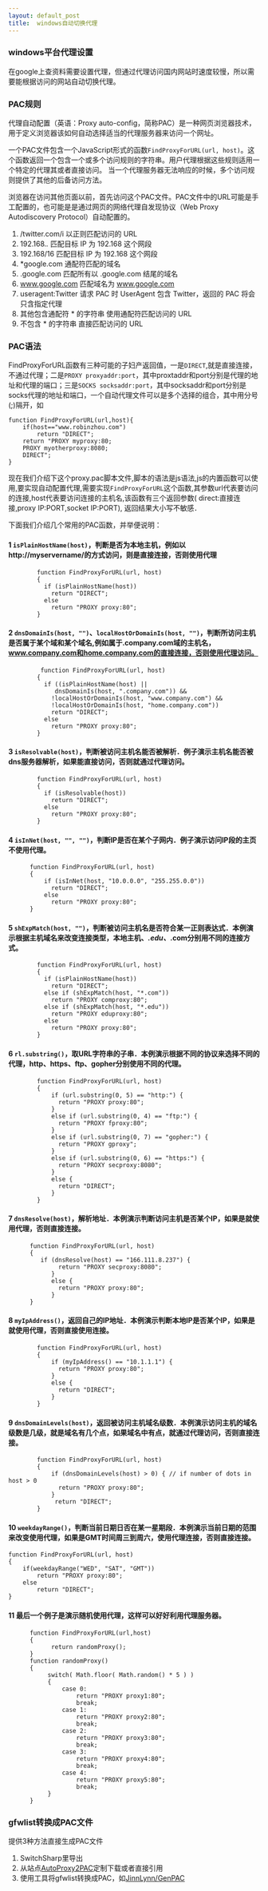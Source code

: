 ```yaml
---
layout: default_post
title:  windows自动切换代理
---
```


### windows平台代理设置

在google上查资料需要设置代理，但通过代理访问国内网站时速度较慢，所以需要能根据访问的网站自动切换代理。

### PAC规则

代理自动配置（英语：Proxy auto-config，简称PAC）是一种网页浏览器技术，用于定义浏览器该如何自动选择适当的代理服务器来访问一个网址。

一个PAC文件包含一个JavaScript形式的函数`FindProxyForURL(url, host)`。这个函数返回一个包含一个或多个访问规则的字符串。用户代理根据这些规则适用一个特定的代理其或者直接访问。 当一个代理服务器无法响应的时候，多个访问规则提供了其他的后备访问方法。

浏览器在访问其他页面以前，首先访问这个PAC文件。PAC文件中的URL可能是手工配置的，也可能是是通过网页的网络代理自发现协议（Web Proxy Autodiscovery Protocol）自动配置的。

 1. /twitter.com/i 以正则匹配访问的 URL
 2. 192.168.*.* 匹配目标 IP 为 192.168 这个网段
 3. 192.168/16 匹配目标 IP 为 192.168 这个网段
 4. *google.com 通配符匹配的域名
 5. .google.com 匹配所有以 .google.com 结尾的域名
 6. www.google.com 匹配域名为 www.google.com
 7. useragent:Twitter 请求 PAC 时 UserAgent 包含 Twitter，返回的 PAC 将会只含指定代理
 8. 其他包含通配符 * 的字符串 使用通配符匹配访问的 URL
 9. 不包含 * 的字符串 直接匹配访问的 URL
 
### PAC语法
FindProxyForURL函数有三种可能的子妇产返回值，一是`DIRECT`,就是直接连接，不通过代理；二是`PROXY proxyaddr:port`，其中proxtaddr和port分别是代理的地址和代理的端口；三是`SOCKS socksaddr:port`，其中socksaddr和port分别是socks代理的地址和端口，一个自动代理文件可以是多个选择的组合，其中用分号(;)隔开，如

```
function FindProxyForURL(url,host){
    if(host=="www.robinzhou.com")
        return "DIRECT";
    return "PROXY myproxy:80;
    PROXY myotherproxy:8080;
    DIRECT";
}
```

现在我们介绍下这个proxy.pac脚本文件,脚本的语法是js语法,js的内置函数可以使用,要实现自动配置代理,需要实现`FindProxyForURL`这个函数,其参数url代表要访问的连接,host代表要访问连接的主机名,该函数有三个返回参数( direct:直接连接,proxy IP:PORT,socket IP:PORT), 返回结果大小写不敏感．

下面我们介绍几个常用的PAC函数，并举便说明：
#### 1 `isPlainHostName(host)`，判断是否为本地主机，例如以http://myservername/的方式访问，则是直接连接，否则使用代理

```
        function FindProxyForURL(url, host)
        {
          if (isPlainHostName(host))
            return "DIRECT";
          else
            return "PROXY proxy:80";
        }
```

#### 2 `dnsDomainIs(host, "")`、`localHostOrDomainIs(host, "")`，判断所访问主机是否属于某个域和某个域名,例如属于.company.com域的主机名，www.company.com和home.company.com的直接连接，否则使用代理访问。

```
         function FindProxyForURL(url, host)
        {
          if ((isPlainHostName(host) ||
             dnsDomainIs(host, ".company.com")) &&
            !localHostOrDomainIs(host, "www.company.com") &&
            !localHostOrDomainIs(host, "home.company.com"))
            return "DIRECT";
          else
            return "PROXY proxy:80";
        }
```

#### 3 `isResolvable(host)`，判断被访问主机名能否被解析．例子演示主机名能否被dns服务器解析，如果能直接访问，否则就通过代理访问。
```
        function FindProxyForURL(url, host)
        {
          if (isResolvable(host))
            return "DIRECT";
          else
            return "PROXY proxy:80";
        }
```        
#### 4 `isInNet(host, "", "")`，判断IP是否在某个子网内．例子演示访问IP段的主页不使用代理。
```
      function FindProxyForURL(url, host)
      {
          if (isInNet(host, "10.0.0.0", "255.255.0.0"))
            return "DIRECT";
          else
            return "PROXY proxy:80";
      }
```

#### 5 `shExpMatch(host, "")`，判断被访问主机名是否符合某一正则表达式．本例演示根据主机域名来改变连接类型，本地主机、*.edu、*.com分别用不同的连接方式。

```
        function FindProxyForURL(url, host)
        {
          if (isPlainHostName(host))
            return "DIRECT";
          else if (shExpMatch(host, "*.com"))
            return "PROXY comproxy:80";
          else if (shExpMatch(host, "*.edu"))
            return "PROXY eduproxy:80";
          else
            return "PROXY proxy:80";
        }
```

#### 6 `rl.substring()`，取URL字符串的子串．本例演示根据不同的协议来选择不同的代理，http、https、ftp、gopher分别使用不同的代理。
```
        function FindProxyForURL(url, host)
        {
            if (url.substring(0, 5) == "http:") {
              return "PROXY proxy:80";
            }
            else if (url.substring(0, 4) == "ftp:") {
              return "PROXY fproxy:80";
            }
            else if (url.substring(0, 7) == "gopher:") {
              return "PROXY gproxy";
            }
            else if (url.substring(0, 6) == "https:") {
              return "PROXY secproxy:8080";
            }
            else {
              return "DIRECT";
            }
        }
```
#### 7 `dnsResolve(host)`，解析地址．本例演示判断访问主机是否某个IP，如果是就使用代理，否则直接连接。
```
      function FindProxyForURL(url, host)
      {
         if (dnsResolve(host) == "166.111.8.237") {
              return "PROXY secproxy:8080";
            }
            else {
              return "PROXY proxy:80";
            }
      }
```
#### 8 `myIpAddress()`，返回自己的IP地址．本例演示判断本地IP是否某个IP，如果是就使用代理，否则直接使用连接。

```
        function FindProxyForURL(url, host)
        {
            if (myIpAddress() == "10.1.1.1") {
              return "PROXY proxy:80";
            }
            else {
              return "DIRECT";
            }
        }
```

#### 9 `dnsDomainLevels(host)`，返回被访问主机域名级数．本例演示访问主机的域名级数是几级，就是域名有几个点，如果域名中有点，就通过代理访问，否则直接连接。

```
        function FindProxyForURL(url, host)
        {
            if (dnsDomainLevels(host) > 0) { // if number of dots in host > 0
              return "PROXY proxy:80";
            }
             return "DIRECT";
        }
```

#### 10 `weekdayRange()`，判断当前日期日否在某一星期段．本例演示当前日期的范围来改变使用代理，如果是GMT时间周三到周六，使用代理连接，否则直接连接。

	function FindProxyForURL(url, host)
	{
		if(weekdayRange("WED", "SAT", "GMT"))
			return "PROXY proxy:80";
		else
			return "DIRECT";
	}


#### 11 最后一个例子是演示随机使用代理，这样可以好好利用代理服务器。

<!--?prettify autoload=true?-->
```
      function FindProxyForURL(url,host)
      {
            return randomProxy();
      }
      function randomProxy()
      {
           switch( Math.floor( Math.random() * 5 ) )
           {
               case 0:
                   return "PROXY proxy1:80";
                   break;
               case 1:
                   return "PROXY proxy2:80";
                   break;
               case 2:
                   return "PROXY proxy3:80";
                   break;
               case 3:
                   return "PROXY proxy4:80";
                   break;
               case 4:
                   return "PROXY proxy5:80";
                   break;
           }   
      }
```

### gfwlist转换成PAC文件

提供3种方法直接生成PAC文件

 1. SwitchSharp里导出
 2. 从站点[AutoProxy2PAC](https://autoproxy2pac.appspot.com/)定制下载或者直接引用
 3. 使用工具将gfwlist转换成PAC，如[JinnLynn/GenPAC](https://github.com/JinnLynn/GenPAC)